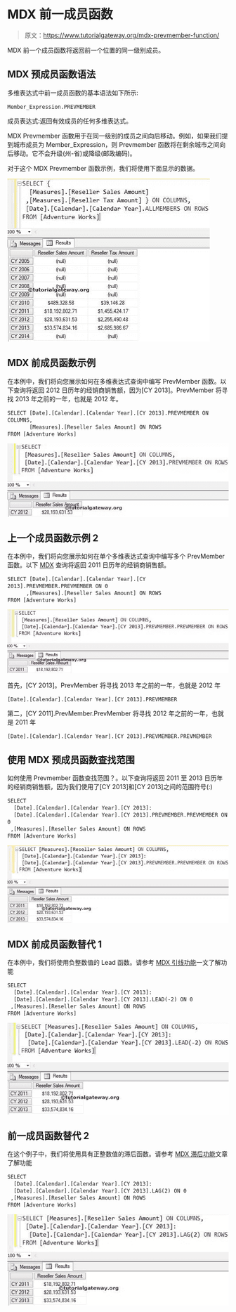 # MDX 前一成员函数

> 原文：<https://www.tutorialgateway.org/mdx-prevmember-function/>

MDX 前一个成员函数将返回前一个位置的同一级别成员。

## MDX 预成员函数语法

多维表达式中前一成员函数的基本语法如下所示:

```
Member_Expression.PREVMEMBER
```

成员表达式:返回有效成员的任何多维表达式。

MDX Prevmember 函数用于在同一级别的成员之间向后移动。例如，如果我们提到城市成员为 Member_Expression，则 Prevmember 函数将在剩余城市之间向后移动。它不会升级(州-省)或降级(邮政编码)。

对于这个 MDX Prevmember 函数示例，我们将使用下面显示的数据。

![MDX PREVMEMBER FUNCTION](img/424dd1abf56a523998b5be3003916379.png)

## MDX 前成员函数示例

在本例中，我们将向您展示如何在多维表达式查询中编写 PrevMember 函数。以下查询将返回 2012 日历年的经销商销售额，因为[CY 2013]。PrevMember 将寻找 2013 年之前的一年，也就是 2012 年。

```
SELECT [Date].[Calendar].[Calendar Year].[CY 2013].PREVMEMBER ON COLUMNS,
       [Measures].[Reseller Sales Amount] ON ROWS
FROM [Adventure Works]
```

![MDX PREVMEMBER FUNCTION 1](img/9decba982b74f887b4e6b2d99f3b329d.png)

## 上一个成员函数示例 2

在本例中，我们将向您展示如何在单个多维表达式查询中编写多个 PrevMember 函数。以下 [MDX](https://www.tutorialgateway.org/mdx/) 查询将返回 2011 日历年的经销商销售额。

```
SELECT [Date].[Calendar].[Calendar Year].[CY 2013].PREVMEMBER.PREVMEMBER ON 0
      ,[Measures].[Reseller Sales Amount] ON ROWS
FROM [Adventure Works]
```

![MDX PREVMEMBER FUNCTION 2](img/22fe4aa2925ae29a0c4989ec7435bf8f.png)

首先，[CY 2013]。PrevMember 将寻找 2013 年之前的一年，也就是 2012 年

```
[Date].[Calendar].[Calendar Year].[CY 2013].PREVMEMBER
```

第二，[CY 2011].PrevMember.PrevMember 将寻找 2012 年之前的一年，也就是 2011 年

```
[Date].[Calendar].[Calendar Year].[CY 2013].PREVMEMBER.PREVMEMBER
```

## 使用 MDX 预成员函数查找范围

如何使用 Prevmember 函数查找范围？。以下查询将返回 2011 至 2013 日历年的经销商销售额，因为我们使用了[CY 2013]和[CY 2013]之间的范围符号(:)

```
SELECT 
  [Date].[Calendar].[Calendar Year].[CY 2013]:
  [Date].[Calendar].[Calendar Year].[CY 2013].PREVMEMBER.PREVMEMBER ON 0
 ,[Measures].[Reseller Sales Amount] ON ROWS
FROM [Adventure Works]
```

![MDX PREVMEMBER FUNCTION 3](img/9bd8cc9ad10ac83c4eeb83aabb0f8963.png)

## MDX 前成员函数替代 1

在本例中，我们将使用负整数值的 Lead 函数。请参考 [MDX 引线功能](https://www.tutorialgateway.org/mdx-lead-function/)一文了解功能

```
SELECT 
  [Date].[Calendar].[Calendar Year].[CY 2013]:
  [Date].[Calendar].[Calendar Year].[CY 2013].LEAD(-2) ON 0
 ,[Measures].[Reseller Sales Amount] ON ROWS
FROM [Adventure Works]
```

![MDX PREVMEMBER FUNCTION 5](img/9220ce9a863af3dbeaad8ffd553b2a23.png)

## 前一成员函数替代 2

在这个例子中，我们将使用具有正整数值的滞后函数。请参考 [MDX 滞后功能](https://www.tutorialgateway.org/mdx-lag-function/)文章了解功能

```
SELECT 
  [Date].[Calendar].[Calendar Year].[CY 2013]:
  [Date].[Calendar].[Calendar Year].[CY 2013].LAG(2) ON 0
 ,[Measures].[Reseller Sales Amount] ON ROWS
FROM [Adventure Works]
```

![MDX PREVMEMBER FUNCTION 4](img/513355034a50a539ad1e5438ca6916ee.png)